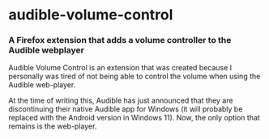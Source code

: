 # audible-volume-control
### A Firefox extension that adds a volume controller to the Audible webplayer

Audible Volume Control is an extension that was created because I personally was tired of not being able to control the volume when using the Audible web-player.

At the time of writing this, Audible has just announced that they are discontinuing their native Audible app for Windows (it will probably be replaced with the Android version in Windows 11). Now, the only option that remains is the web-player.
